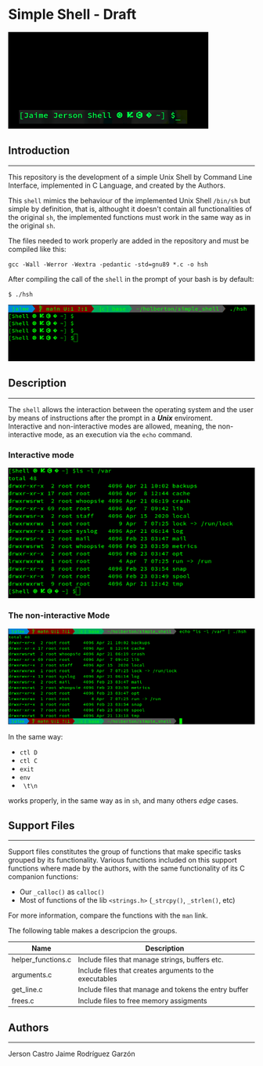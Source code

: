 # Simple Shell - Draft

![Holberton School](images/J&JShell.png)


## Introduction
_________________________________________________________________
This repository is the development of a simple Unix Shell by Command Line Interface, implemented in C Language, and created by the Authors.  

This `shell` mimics the behaviour of the implemented Unix Shell `/bin/sh` but simple by definition, that is, althought it doesn't contain all functionalities of the original `sh`, the implemented functions must work in the same way as in the original `sh`.   

The files needed to work properly are added in the repository and must be compiled like this:

```
gcc -Wall -Werror -Wextra -pedantic -std=gnu89 *.c -o hsh
```

After compiling the call of the `shell` in the prompt of your bash is by default:

```
$ ./hsh
```

![](images/initShell.png)


## Description
-----------------------------------------
The `shell` allows the interaction between the operating system and the user by means of instructions after the prompt in a **_Unix_** enviroment.    
Interactive and non-interactive modes are allowed, meaning, the non-interactive mode, as an execution via the `echo` command.

### Interactive mode
![](images/intMode.png)


### The non-interactive Mode
![](images/nonIntMode.png)

In the same way:
- `ctl D`
- `ctl C`  
- `exit` 
- `env`
- ` \t\n` 

works properly, in the same way as in `sh`, and many others _edge_ cases.


## Support Files
-------------------------------------------
Support files constitutes the group of functions that make specific tasks grouped by its functionality. 
Various functions included on this support functions where made by the authors, with the same functionality of its C companion functions:
- Our `_calloc()` as `calloc()`
- Most of functions of the lib `<strings.h>` (`_strcpy()`, `_strlen()`, etc)

For more information, compare the functions with the `man` link.

The following table makes a descripcion the groups.

| Name | Description            |
|------|------------------------|
| helper_functions.c | Include files that manage strings, buffers etc.  |
| arguments.c | Include files that creates arguments to the executables |
| get_line.c | Include files that manage and tokens the entry buffer    |
| frees.c | Include files to free memory assigments            |


## Authors
-----------------------------------------------
Jerson Castro
Jaime Rodríguez Garzón 


